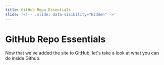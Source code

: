 ```yaml
---
title: GitHub Repo Essentials
slide: '<!-- .slide: data-visibility="hidden"-->'
---
```


<!-- .slide: data-state="layout-title" class="bg-dark"-->

# GitHub Repo Essentials

> > >

Now that we've added the site to GitHub, let's take a look at what you can do inside Github.


